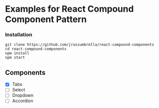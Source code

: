 # Examples for React Compound Component Pattern

### Installation

```
git clone https://github.com/jrussumbrella/react-compound-components
cd react-compound-components
npm install
npm start
```

## Components

- [x] Tabs
- [ ] Select
- [ ] Dropdown
- [ ] Accordion
